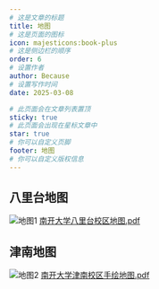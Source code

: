 ```yaml
---
# 这是文章的标题
title: 地图
# 这是页面的图标
icon: majesticons:book-plus
# 这是侧边栏的顺序
order: 6
# 设置作者
author: Because
# 设置写作时间
date: 2025-03-08

# 此页面会在文章列表置顶
sticky: true
# 此页面会出现在星标文章中
star: true
# 你可以自定义页脚
footer: 地图
# 你可以自定义版权信息
---
```

## 八里台地图
![地图1](/img/balitai_map.png)
[南开大学八里台校区地图.pdf](../otherfiles/南开大学八里台校区地图.pdf)
## 津南地图
![地图2](/img/jinnan_map.png)
[南开大学津南校区手绘地图.pdf](../otherfiles/南开大学津南校区手绘地图.pdf)

